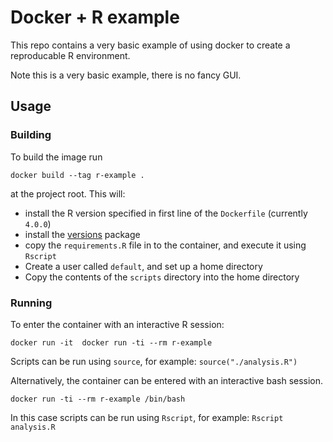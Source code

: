 # Docker + R example

This repo contains a very basic example of using
docker to create a reproducable R environment.

Note this is a very basic example, there is no
fancy GUI.

## Usage

### Building

To build the image run

```
docker build --tag r-example .
```

at the project root.
This will:

- install the R version
specified in first line of the `Dockerfile`
(currently `4.0.0`)
- install the [versions](https://cran.r-project.org/web/packages/versions/index.html) package
- copy the `requirements.R` file in to the container, and execute it using `Rscript`
- Create a user called `default`, and set up a home directory
- Copy the contents of the `scripts` directory into the home directory

### Running

To enter the container with an interactive R session:

```
docker run -it  docker run -ti --rm r-example
```

Scripts can be run using `source`, for example: `source("./analysis.R")`

Alternatively, the container can be entered with an interactive bash session.

```
docker run -ti --rm r-example /bin/bash
```

In this case scripts can be run using `Rscript`, for example: `Rscript analysis.R`
